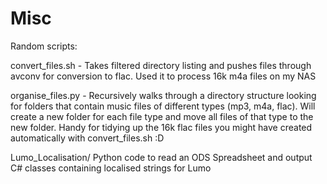 Misc
====

Random scripts:

convert_files.sh - Takes filtered directory listing and pushes files through
avconv for conversion to flac. Used it to process 16k m4a files on my NAS


organise_files.py - Recursively walks through a directory structure looking for
folders that contain music files of different types (mp3, m4a, flac). Will
create a new folder for each file type and move all files of that type to the
new folder. Handy for tidying up the 16k flac files you might have created
automatically with convert_files.sh :D

Lumo_Localisation/ Python code to read an ODS Spreadsheet and output C# classes
containing localised strings for Lumo

